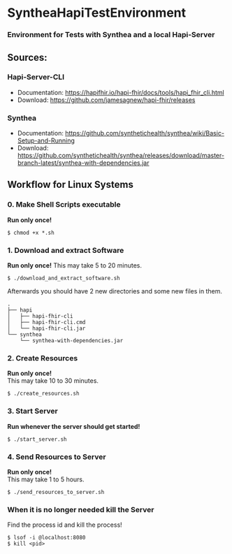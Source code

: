 # SyntheaHapiTestEnvironment
### Environment for Tests with Synthea and a local Hapi-Server

## Sources:

### Hapi-Server-CLI
  - Documentation: https://hapifhir.io/hapi-fhir/docs/tools/hapi_fhir_cli.html  
  - Download: https://github.com/jamesagnew/hapi-fhir/releases

### Synthea
  - Documentation: https://github.com/synthetichealth/synthea/wiki/Basic-Setup-and-Running  
  - Download: https://github.com/synthetichealth/synthea/releases/download/master-branch-latest/synthea-with-dependencies.jar


## Workflow for Linux Systems

### 0. Make Shell Scripts executable 
**Run only once!**
```
$ chmod +x *.sh
```

### 1. Download and extract Software
**Run only once!**
This may take 5 to 20 minutes.
```
$ ./download_and_extract_software.sh
```
Afterwards you should have 2 new directories and some new files in them.    
```
.
├── hapi
│   ├── hapi-fhir-cli
│   ├── hapi-fhir-cli.cmd
│   └── hapi-fhir-cli.jar
└── synthea
    └── synthea-with-dependencies.jar
```

### 2. Create Resources
**Run only once!**  
This may take 10 to 30 minutes.  
```
$ ./create_resources.sh
```

### 3. Start Server
**Run whenever the server should get started!**
```
$ ./start_server.sh
```

### 4. Send Resources to Server
**Run only once!**  
This may take 1 to 5 hours.  
```
$ ./send_resources_to_server.sh
```

### When it is no longer needed kill the Server
Find the process id and kill the process!  
```
$ lsof -i @localhost:8080
$ kill <pid>
```
